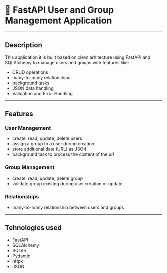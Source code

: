 # 🚀 FastAPI User and Group Management Application

---

## **Description**

This application it is built based on clean arhitecture using FastAPI and SQLAlchemy to manage users and groups with features like: 
* CRUD operations
* many-to-many relationships 
* background tasks
* JSON data handling
* Validation and Error Handling
---

## **Features**

### **User Management**
- create, read, update, delete users
- assign a group to a user during creation
- store additional data (URL) as JSON
- background task to process the content of the url

### **Group Management**
- create, read, update, delete group
- validate group existing during user creation or update 

### **Relationships**
- many-to-many relationship between users and groups

---
## **Tehnologies used**
- FastAPI
- SQLAlchemy
- SQLite
- Pydantic
- httpx
- JSON